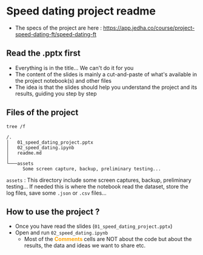 # Speed dating project readme
* The specs of the project are here : https://app.jedha.co/course/project-speed-dating-ft/speed-dating-ft

## Read the .pptx first
* Everything is in the title... We can't do it for you
* The content of the slides is mainly a cut-and-paste of what's available in the project notebook(s) and other files
* The idea is that the slides should help you understand the project and its results, guiding you step by step

## Files of the project
```
tree /f

/.
│   01_speed_dating_project.pptx
│   02_speed_dating.ipynb
│   readme.md
│
└───assets
      Some screen capture, backup, preliminary testing...
```    

``assets`` : This directory include some screen captures, backup, preliminary testing... If needed this is where the notebook read the dataset, store the log files, save some ``.json`` or ``.csv`` files...

## How to use the project ?
* Once you have read the slides (`01_speed_dating_project.pptx`)
* Open and run ``02_speed_dating.ipynb``
    * Most of the <span style="color:orange"><b>Comments </b></span> cells are NOT about the code but about the results, the data and ideas we want to share etc.


